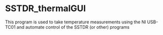 # SSTDR_thermalGUI
This program is used to take temperature measurements using the NI USB-TC01 and automate control of the SSTDR (or other) programs
